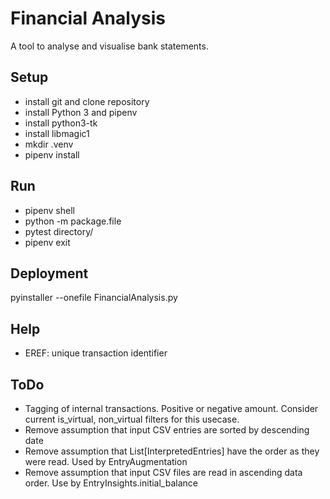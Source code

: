 # Financial Analysis

A tool to analyse and visualise bank statements. 

## Setup
* install git and clone repository
* install Python 3 and pipenv
* install python3-tk
* install libmagic1
* mkdir .venv
* pipenv install

## Run 
* pipenv shell
* python -m package.file
* pytest directory/
* pipenv exit

## Deployment
pyinstaller --onefile FinancialAnalysis.py

## Help
* EREF: unique transaction identifier 

## ToDo
* Tagging of internal transactions. Positive or negative amount. Consider current is_virtual, non_virtual filters for this usecase.
* Remove assumption that input CSV entries are sorted by descending date
* Remove assumption that List[InterpretedEntries] have the order as they were read. Used by EntryAugmentation
* Remove assumption that input CSV files are read in ascending data order. Use by EntryInsights.initial_balance

